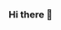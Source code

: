 ### Hi there 👋

<!--
**kodkatibi/kodkatibi** is a ✨ _special_ ✨ repository because its `README.md` (this file) appears on your GitHub profile.

Here are some ideas to get you started:

I'm getting straight to the point:
- I'm a YTU business graduate candidate, it's almost over.
- I fell in love with software in 2014, and PHP has been the master of my heart since 2017.
- It was Laravel that made me love PHP. (Thanks Taylor Otwell)
- In addition, I wrote Yii and Core PHP.
- I wrote Node.js for Websocket. I used Vue for a project. Normally I wouldn't like JS, but I've warmed up to Vue.
- I used Redis, MSSQL, and MongoDB for the DB, mostly MYSQL. I am confident in MYSQL. I'm not bad at using Redis either.
- I also used AWS. At least I know what EC2, ECS, EKS, etc are.
- If you ask whether it is Back-end or Front-end, my answer will be Back-end.
- Docker is our red line.
- I like Java and C# too.
- I learn quickly as long as the essence of the matter is conveyed well.
- I am married and I have one child.
- I like to learn and try a new discipline.
- I like to think. I think better while walking. I like long walks.
-->
